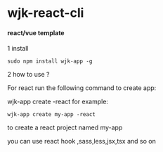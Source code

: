 # wjk-react-cli

#### react/vue template 
 1 install 
 
 ```
 sudo npm install wjk-app -g
 ```
 
 2 how to use ?
 
For react run the following command to create app:

wjk-app create <your project name> -react for example:

```
wjk-app create my-app -react
``` 

to create a react project named my-app

you can use react hook ,sass,less,jsx,tsx and so on
